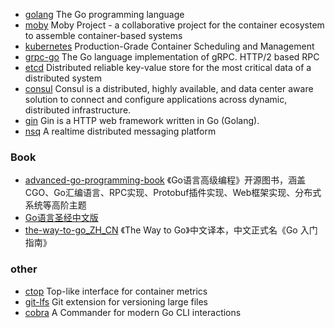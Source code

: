 - [golang](https://github.com/golang/go) The Go programming language
- [moby](https://github.com/moby/moby) Moby Project - a collaborative project for the container ecosystem to assemble container-based systems
- [kubernetes](https://github.com/kubernetes/kubernetes) Production-Grade Container Scheduling and Management
- [grpc-go](https://github.com/grpc/grpc-go) The Go language implementation of gRPC. HTTP/2 based RPC
- [etcd](https://github.com/coreos/etcd) Distributed reliable key-value store for the most critical data of a distributed system
- [consul](https://github.com/hashicorp/consul) Consul is a distributed, highly available, and data center aware solution to connect and configure applications across dynamic, distributed infrastructure. 
- [gin](https://github.com/gin-gonic/gin) Gin is a HTTP web framework written in Go (Golang). 
- [nsq](https://github.com/nsqio/nsq) A realtime distributed messaging platform 

### Book
- [advanced-go-programming-book](https://github.com/chai2010/advanced-go-programming-book) 《Go语言高级编程》开源图书，涵盖CGO、Go汇编语言、RPC实现、Protobuf插件实现、Web框架实现、分布式系统等高阶主题
- [Go语言圣经中文版](https://github.com/golang-china/gopl-zh)
- [the-way-to-go_ZH_CN](https://github.com/Unknwon/the-way-to-go_ZH_CN) 《The Way to Go》中文译本，中文正式名《Go 入门指南》

### other
- [ctop](https://github.com/bcicen/ctop) Top-like interface for container metrics 
- [git-lfs](https://github.com/git-lfs/git-lfs) Git extension for versioning large files
- [cobra](https://github.com/spf13/cobra) A Commander for modern Go CLI interactions
